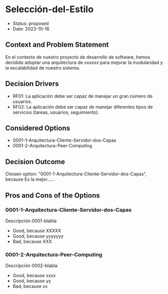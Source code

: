 # Selección-del-Estilo

* Status: proposed
* Date: 2023-10-16

## Context and Problem Statement

En el contexto de nuestro proyecto de desarrollo de software, hemos decidido adoptar una arquitectura de xxxxxx para mejorar la modularidad y la escalabilidad de nuestro sistema.

## Decision Drivers

* RF01: La aplicación debe ser capaz de manejar un gran número de usuarios.
* RF02: La aplicación debe ser capaz de manejar diferentes tipos de servicios (tareas, usuarios, seguimiento).

## Considered Options

* 0001-1-Arquitectura-Cliente-Servidor-dos-Capas
* 0001-2-Arquitectura-Peer-Computing

## Decision Outcome

Chosen option: "0001-1-Arquitectura-Cliente-Servidor-dos-Capas", because Es la mejor......

## Pros and Cons of the Options

### 0001-1-Arquitectura-Cliente-Servidor-dos-Capas

Descripción 0001-blabla

* Good, because XXXXX
* Good, because yyyyyyy
* Bad, because XXX

### 0001-2-Arquitectura-Peer-Computing

Descripción 0002-blabla

* Good, because xxxx
* Good, because yy
* Bad, because xx
